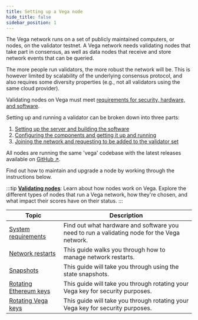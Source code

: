 ```yaml
---
title: Setting up a Vega node
hide_title: false
sidebar_position: 1
---
```

The Vega network runs on a set of publicly maintained computers, or nodes, on the validator testnet. A Vega network needs validating nodes that take part in consensus, as well as data nodes that receive and store network events that can be queried.

The more people run validators, the more robust the network will be. This is however limited by scalability of the underlying consensus protocol, and also requires some diversity properties (e.g., not all validators using the same cloud provider).

Validating nodes on Vega must meet [requirements for security, hardware, and software](requirements/index.md).

Setting up and running a validator can be broken down into three parts:

1. [Setting up the server and building the software](get-started/setup-server.md)
2. [Configuring the components and getting it up and running](get-started/setup-validator.md)
3. [Joining the network and requesting to be added to the validator set](get-started/join-the-network.md)

All nodes are running the same 'vega' codebase with the latest releases available on [GitHub ↗](https://github.com/vegaprotocol/vega).

Find out how to maintain and upgrade a node by working through the instructions below.

:::tip
**[Validating nodes](/docs/testnet/concepts/vega-chain#validating-nodes)**: Learn about how nodes work on Vega. Explore the different types of nodes that run a Vega network, how they're chosen, and what impact their scores have on their status. 
:::

| Topic                                                                 |  Description                                                                                                        |
| ----------------------------------------------------------------------| -------------------------------------------------------------------------------------------------------- |
| [System requirements](./system-requirements.md)                               | Find out what hardware and software you need to run a validating node for the Vega network. |
| [Network restarts](how-to/restart-network.md)                               | This guide walks you through how to manage network restarts. |
| [Snapshots](how-to/snapshots.md)                               | This guide will take you through using the state snapshots. |
| [Rotating Ethereum keys](how-to/rotate-ethereum-keys.md) | This guide will take you through rotating your Vega key for security purposes. |
| [Rotating Vega keys](how-to/rotate-vega-keys.md)                               | This guide will take you through rotating your Vega key for security purposes. |
